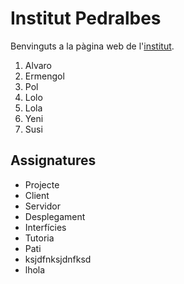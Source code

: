 # Institut Pedralbes
Benvinguts a la pàgina web de l'[institut](www.inspedralbes.cat).
 1. Alvaro
 2. Ermengol
 3. Pol  
 4. Lolo
 5. Lola
 6. Yeni
 6. Susi
   <!---Per tal de visualitzar un Markdown: Ctrl+Shift+V-->
  ## Assignatures
 - Projecte   
 - Client  
 - Servidor  
 - Desplegament  
 - Interfícies  
 - Tutoria
 - Pati
 - ksjdfnksjdnfksd
 - lhola
